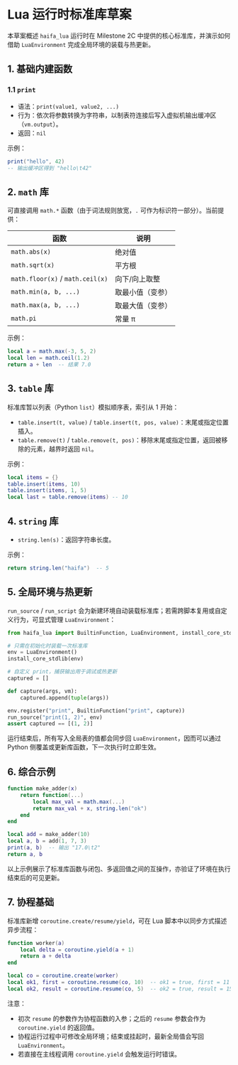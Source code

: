 # Lua 运行时标准库草案

本草案概述 `haifa_lua` 运行时在 Milestone 2C 中提供的核心标准库，并演示如何借助 `LuaEnvironment` 完成全局环境的装载与热更新。

## 1. 基础内建函数

### 1.1 `print`
- 语法：`print(value1, value2, ...)`
- 行为：依次将参数转换为字符串，以制表符连接后写入虚拟机输出缓冲区（`vm.output`）。
- 返回：`nil`

示例：
```lua
print("hello", 42)
-- 输出缓冲区得到 "hello\t42"
```

## 2. `math` 库

可直接调用 `math.*` 函数（由于词法规则放宽，`.` 可作为标识符一部分）。当前提供：

| 函数 | 说明 |
| --- | --- |
| `math.abs(x)` | 绝对值 |
| `math.sqrt(x)` | 平方根 |
| `math.floor(x)` / `math.ceil(x)` | 向下/向上取整 |
| `math.min(a, b, ...)` | 取最小值（变参） |
| `math.max(a, b, ...)` | 取最大值（变参） |
| `math.pi` | 常量 π |

示例：
```lua
local a = math.max(-3, 5, 2)
local len = math.ceil(1.2)
return a + len  -- 结果 7.0
```

## 3. `table` 库

标准库暂以列表（Python `list`）模拟顺序表，索引从 1 开始：

- `table.insert(t, value)` / `table.insert(t, pos, value)`：末尾或指定位置插入。
- `table.remove(t)` / `table.remove(t, pos)`：移除末尾或指定位置，返回被移除的元素，越界时返回 `nil`。

示例：
```lua
local items = {}
table.insert(items, 10)
table.insert(items, 1, 5)
local last = table.remove(items) -- 10
```

## 4. `string` 库

- `string.len(s)`：返回字符串长度。

示例：
```lua
return string.len("haifa")  -- 5
```

## 5. 全局环境与热更新

`run_source` / `run_script` 会为新建环境自动装载标准库；若需跨脚本复用或自定义行为，可显式管理 `LuaEnvironment`：

```python
from haifa_lua import BuiltinFunction, LuaEnvironment, install_core_stdlib, run_source

# 只需在初始化时装载一次标准库
env = LuaEnvironment()
install_core_stdlib(env)

# 自定义 print，捕获输出用于调试或热更新
captured = []

def capture(args, vm):
    captured.append(tuple(args))

env.register("print", BuiltinFunction("print", capture))
run_source("print(1, 2)", env)
assert captured == [(1, 2)]
```

运行结束后，所有写入全局表的值都会同步回 `LuaEnvironment`，因而可以通过 Python 侧覆盖或更新库函数，下一次执行时立即生效。

## 6. 综合示例

```lua
function make_adder(x)
    return function(...)
        local max_val = math.max(...)
        return max_val + x, string.len("ok")
    end
end

local add = make_adder(10)
local a, b = add(1, 7, 3)
print(a, b)  -- 输出 "17.0\t2"
return a, b
```

以上示例展示了标准库函数与闭包、多返回值之间的互操作，亦验证了环境在执行结束后的可见更新。


## 7. 协程基础

标准库新增 `coroutine.create/resume/yield`，可在 Lua 脚本中以同步方式描述异步流程：

```lua
function worker(a)
    local delta = coroutine.yield(a + 1)
    return a + delta
end

local co = coroutine.create(worker)
local ok1, first = coroutine.resume(co, 10)  -- ok1 = true, first = 11
local ok2, result = coroutine.resume(co, 5)  -- ok2 = true, result = 15
```

注意：
- 初次 `resume` 的参数作为协程函数的入参；之后的 `resume` 参数会作为 `coroutine.yield` 的返回值。
- 协程运行过程中可修改全局环境；结束或挂起时，最新全局值会写回 `LuaEnvironment`。
- 若直接在主线程调用 `coroutine.yield` 会触发运行时错误。

